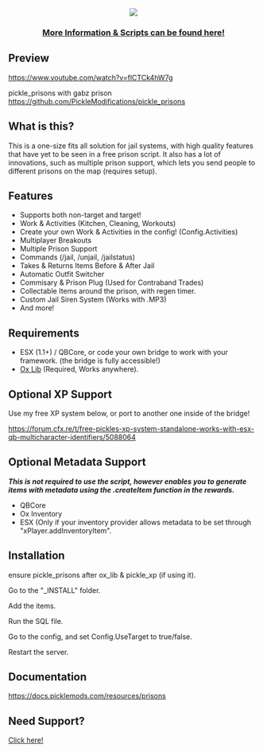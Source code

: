 <div align='center'><img src='https://github.com/PickleModifications/pickle_prisons/assets/111543470/572c7852-a184-454c-ac20-1f809f785ef0'/></div>
<div align='center'><h3><a href='https://picklemods.com/'>More Information & Scripts can be found here!</a></h3></div>

## Preview

https://www.youtube.com/watch?v=flCTCk4hW7g

pickle_prisons with gabz prison
https://github.com/PickleModifications/pickle_prisons

## What is this?

This is a one-size fits all solution for jail systems, with high quality features that have yet to be seen in a free prison script. 
It also has a lot of innovations, such as multiple prison support, which lets you send people to different prisons on the map (requires setup).

## Features

<ul>
<li>Supports both non-target and target!</li>
<li>Work & Activities (Kitchen, Cleaning, Workouts)</li>
<li>Create your own Work & Activities in the config! (Config.Activities)</li>
<li>Multiplayer Breakouts</li>
<li>Multiple Prison Support</li>
<li>Commands (/jail, /unjail, /jailstatus)</li>
<li>Takes & Returns Items Before & After Jail</li>
<li>Automatic Outfit Switcher</li>
<li>Commisary & Prison Plug (Used for Contraband Trades)</li>
<li>Collectable Items around the prison, with regen timer.</li>
<li>Custom Jail Siren System (Works with .MP3)</li>
<li>And more!</li>

</ul>

## Requirements

* ESX (1.1+) / QBCore, or code your own bridge to work with your framework. (the bridge is fully accessible!)
* <a href='https://github.com/overextended/ox_lib/releases/'>Ox Lib</a> (Required, Works anywhere).

## Optional XP Support

Use my free XP system below, or port to another one inside of the bridge!

https://forum.cfx.re/t/free-pickles-xp-system-standalone-works-with-esx-qb-multicharacter-identifiers/5088064

## Optional Metadata Support

<p><strong><em>This is not required to use the script, however enables you to generate items with metadata using the .createItem function in the rewards.</em></strong></p>

<ul>
	<li>QBCore</li>
	<li>Ox Inventory</li>
	<li>ESX (Only if your inventory provider allows metadata to be set through &quot;xPlayer.addInventoryItem&quot;.</li>
</ul>

## Installation

<p>ensure pickle_prisons after ox_lib & pickle_xp (if using it).</p>
<p>Go to the "_INSTALL" folder.</p>
<p>Add the items.</p>
<p>Run the SQL file.</p>
<p>Go to the config, and set Config.UseTarget to true/false.</p>
<p>Restart the server.</p>

## Documentation

https://docs.picklemods.com/resources/prisons

## Need Support?

<a href='https://picklemods.com'>Click here!</a>
